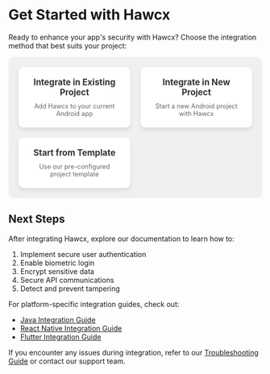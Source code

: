 # Get Started with Hawcx

Ready to enhance your app's security with Hawcx? Choose the integration method that best suits your project:

<div class="grid-container">
  <div class="grid-item" onclick="location.href='/android/existing-project'">
    <i class="fa fa-plus-square"></i>
    <h3>Integrate in Existing Project</h3>
    <p>Add Hawcx to your current Android app</p>
  </div>

  <div class="grid-item" onclick="location.href='/android/new-project'">
    <i class="fa fa-file-code"></i>
    <h3>Integrate in New Project</h3>
    <p>Start a new Android project with Hawcx</p>
  </div>

  <div class="grid-item" onclick="location.href='/android/template-project'">
    <i class="fa fa-clone"></i>
    <h3>Start from Template</h3>
    <p>Use our pre-configured project template</p>
  </div>
</div>

<style>
  .grid-container {
    display: grid; /* Defines the container as a grid layout */
    grid-template-columns: repeat(auto-fit, minmax(200px, 1fr)); /* Responsive columns */
    gap: 20px; /* Adds space between grid items */
    padding: 20px; /* Adds padding inside the grid container */
    background-color: #f0f0f0; /* Light background color for the container */
    border-radius: 10px; /* Rounds the corners of the container */
  }

  .grid-item {
    background-color: #ffffff; /* White background for grid items */
    border-radius: 10px; /* Rounds the corners of each grid item */
    padding: 20px; /* Adds padding inside each grid item */
    text-align: center; /* Centers the text inside each grid item */
    box-shadow: 0 4px 8px rgba(0, 0, 0, 0.1); /* Adds a subtle shadow */
    transition: transform 0.3s, box-shadow 0.3s; /* Smooth transitions for transform and shadow */
  }

  .grid-item:hover {
    transform: translateY(-5px); /* Moves the item up slightly on hover */
    box-shadow: 0 6px 12px rgba(0, 0, 0, 0.15); /* Darker shadow on hover */
  }

  .grid-item i {
    font-size: 3rem; /* Sets the font size for icons inside grid items */
    color: #007bff; /* Primary color for icons */
    margin-bottom: 10px; /* Adds space below icons */
    opacity: 0.8; /* Slightly transparent for a modern look */
    transition: color 0.3s; /* Smooth transition for icon color */
  }

  .grid-item:hover i {
    color: #0056b3; /* Darker color for icons on hover */
  }

  .grid-item h3 {
    font-size: 1.2em; /* Sets the font size for headings */
    color: #333; /* Dark color for headings */
    margin: 0; /* Removes default margin */
  }

  .grid-item p {
    font-size: 0.9em; /* Sets the font size for text */
    color: #666; /* Medium grey color for text */
    margin: 10px 0 0; /* Adds margin above the text */
  }
</style>


## Next Steps

After integrating Hawcx, explore our documentation to learn how to:

1. Implement secure user authentication
2. Enable biometric login
3. Encrypt sensitive data
4. Secure API communications
5. Detect and prevent tampering

For platform-specific integration guides, check out:

- [Java Integration Guide](android/java-integration.md)
- [React Native Integration Guide](android/react-integration.md)
- [Flutter Integration Guide](android/flutter-integration.md)

If you encounter any issues during integration, refer to our [Troubleshooting Guide](troubleshoot.md) or contact our support team.
